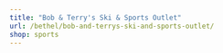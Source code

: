 ```yaml
---
title: "Bob & Terry's Ski & Sports Outlet"
url: /bethel/bob-and-terrys-ski-and-sports-outlet/
shop: sports
---
```

